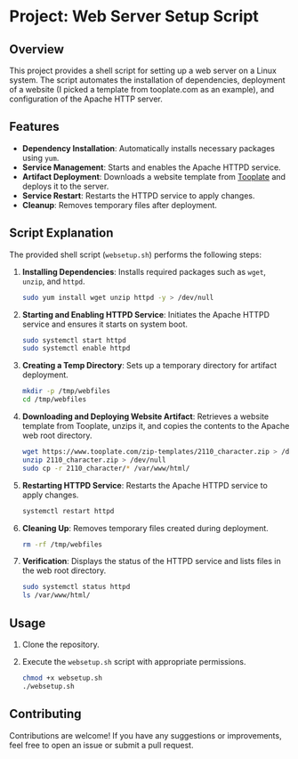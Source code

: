# Project: Web Server Setup Script

## Overview
This project provides a shell script for setting up a web server on a Linux system. The script automates the installation of dependencies, deployment of a website (I picked a template from tooplate.com as an example), and configuration of the Apache HTTP server.

## Features
- **Dependency Installation**: Automatically installs necessary packages using `yum`.
- **Service Management**: Starts and enables the Apache HTTPD service.
- **Artifact Deployment**: Downloads a website template from [Tooplate](https://www.tooplate.com) and deploys it to the server.
- **Service Restart**: Restarts the HTTPD service to apply changes.
- **Cleanup**: Removes temporary files after deployment.

## Script Explanation
The provided shell script (`websetup.sh`) performs the following steps:

1. **Installing Dependencies**: Installs required packages such as `wget`, `unzip`, and `httpd`.

    ```bash
    sudo yum install wget unzip httpd -y > /dev/null
    ```

2. **Starting and Enabling HTTPD Service**: Initiates the Apache HTTPD service and ensures it starts on system boot.

    ```bash
    sudo systemctl start httpd
    sudo systemctl enable httpd
    ```

3. **Creating a Temp Directory**: Sets up a temporary directory for artifact deployment.

    ```bash
    mkdir -p /tmp/webfiles
    cd /tmp/webfiles
    ```

4. **Downloading and Deploying Website Artifact**: Retrieves a website template from Tooplate, unzips it, and copies the contents to the Apache web root directory.

    ```bash
    wget https://www.tooplate.com/zip-templates/2110_character.zip > /dev/null
    unzip 2110_character.zip > /dev/null
    sudo cp -r 2110_character/* /var/www/html/
    ```

5. **Restarting HTTPD Service**: Restarts the Apache HTTPD service to apply changes.

    ```bash
    systemctl restart httpd
    ```

6. **Cleaning Up**: Removes temporary files created during deployment.

    ```bash
    rm -rf /tmp/webfiles
    ```

7. **Verification**: Displays the status of the HTTPD service and lists files in the web root directory.

    ```bash
    sudo systemctl status httpd
    ls /var/www/html/
    ```

## Usage
1. Clone the repository.
2. Execute the `websetup.sh` script with appropriate permissions.

    ```bash
    chmod +x websetup.sh
    ./websetup.sh
    ```

## Contributing
Contributions are welcome! If you have any suggestions or improvements, feel free to open an issue or submit a pull request.

